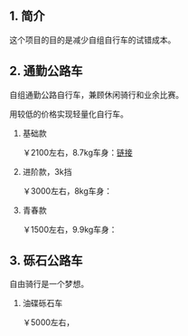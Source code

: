 ## 1. 简介

这个项目的目的是减少自组自行车的试错成本。

## 2. 通勤公路车

自组通勤公路自行车，兼顾休闲骑行和业余比赛。

用较低的价格实现轻量化自行车。

1. 基础款

    ￥2100左右，8.7kg车身：[链接](https://gitee.com/kukela/commuter-bike/tree/master/doc/RoadBike/basics.md)

2. 进阶款，3k挡

    ￥3000左右，8kg车身：

3. 青春款

    ￥1500左右，9.9kg车身：


## 3. 砾石公路车

自由骑行是一个梦想。

1. 油碟砾石车

    ￥5000左右，

